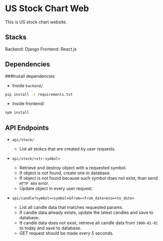 # US Stock Chart Web

This is US stock chart website.

## Stacks
Backend: Django
Frontend: React.js

## Dependencies
###Install dependencies

- Inside `backend/`
```sh
pip install -r requirements.txt
```

- Inside frontend/
```sh
npm install
```
## API Endpoints
- `api/stock/`
    - List all stokcs that are created by user requests.

- `api/stock/<str:symbol>`
    - Retrieve and destroy object with a requested symbol.
    - If object is not found, create one in database.
    - If object is not found because such symbol does not exist, than send `HTTP 404` error.
    - Update object in every user request.

- `api/candle?symbol=<symbol>&from=<from_date>&to=<to_date>`
    - List all candle data that matches requested params.
    - If candle data already exists, update the latest candles and save to database.
    - If candle data does not exist, retrieve all candle data from `1900-01-01` to today and save to database.
    - GET request should be made every 5 seconds.
